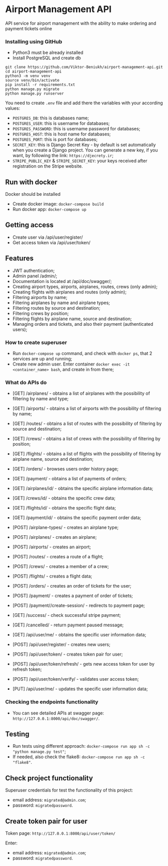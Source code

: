 # Airport Management API

API service for airport management with the ability to make ordering and payment tickets online


### Installing using GitHub

- Python3 must be already installed
- Install PostgreSQL and create db

```shell
git clone https://github.com/Viktor-Beniukh/airport-management-api.git
cd airport-management-api
python3 -m venv venv
source venv/bin/activate
pip install -r requirements.txt
python manage.py migrate
python manage.py runserver   
```
You need to create `.env` file and add there the variables with your according values:
- `POSTGRES_DB`: this is databases name;
- `POSTGRES_USER`: this is username for databases;
- `POSTGRES_PASSWORD`: this is username password for databases;
- `POSTGRES_HOST`: this is host name for databases;
- `POSTGRES_PORT`: this is port for databases;
- `SECRET_KEY`: this is Django Secret Key - by default is set automatically when you create a Django project.
                You can generate a new key, if you want, by following the link: `https://djecrety.ir`;
- `STRIPE_PUBLIC_KEY` & `STRIPE_SECRET_KEY`: your keys received after registration on the Stripe website.


## Run with docker

Docker should be installed

- Create docker image: `docker-compose build`
- Run docker app: `docker-compose up`


## Getting access

- Create user via /api/user/register/
- Get access token via /api/user/token/


## Features

- JWT authentication;
- Admin panel /admin/;
- Documentation is located at /api/doc/swagger/;
- Creating airport types, airports, airplanes, routes, crews (only admin);
- Creating flights with airplanes and routes (only admin);
- Filtering airports by name;
- Filtering airplanes by name and airplane types;
- Filtering routes by source and destination;
- Filtering crews by position;
- Filtering flights by airplane name, source and destination;
- Managing orders and tickets, and also their payment (authenticated users);


### How to create superuser
- Run `docker-compose up` command, and check with `docker ps`, that 2 services are up and running;
- Create new admin user. Enter container `docker exec -it <container_name> bash`, and create in from there;


### What do APIs do

- [GET] /airplanes/ - obtains a list of airplanes with the possibility of filtering by name and type;
- [GET] /airports/ - obtains a list of airports with the possibility of filtering by name;
- [GET] /routes/ - obtains a list of routes with the possibility of filtering by source and destination;
- [GET] /crews/ - obtains a list of crews with the possibility of filtering by position;
- [GET] /flights/ - obtains a list of flights with the possibility of filtering by airplane name, source and destination;
- [GET] /orders/ - browses users order history page;
- [GET] /payment/ - obtains a list of payments of orders;

- [GET] /airplanes/id/ - obtains the specific airplane information data;
- [GET] /crews/id/ - obtains the specific crew data;
- [GET] /flights/id/ - obtains the specific flight data;
- [GET] /payment/id/ - obtains the specific payment order data;

- [POST] /airplane-types/ - creates an airplane type;
- [POST] /airplanes/ - creates an airplane;
- [POST] /airports/ - creates an airport;
- [POST] /routes/ - creates a route of a flight;
- [POST] /crews/ - creates a member of a crew;
- [POST] /flights/ - creates a flight data;
- [POST] /orders/ - creates an order of tickets for the user;
- [POST] /payment/ - creates a payment of order of tickets;
- [POST] /payment/<id>/create-session/ - redirects to payment page;

- [GET] /success/ - check successful stripe payment;
- [GET] /cancelled/ - return payment paused message;

- [GET] /api/user/me/ - obtains the specific user information data;

- [POST] /api/user/register/ - creates new users;
- [POST] /api/user/token/ - creates token pair for user;
- [POST] /api/user/token/refresh/ - gets new access token for user by refresh token;
- [POST] /api/user/token/verify/ - validates user access token;

- [PUT] /api/user/me/ - updates the specific user information data;


### Checking the endpoints functionality
- You can see detailed APIs at swagger page: `http://127.0.0.1:8000/api/doc/swagger/`.


## Testing

- Run tests using different approach: `docker-compose run app sh -c "python manage.py test"`;
- If needed, also check the flake8: `docker-compose run app sh -c "flake8"`.


## Check project functionality

Superuser credentials for test the functionality of this project:
- email address: `migrated@admin.com`;
- password: `migratedpassword`.


## Create token pair for user

Token page: `http://127.0.0.1:8000/api/user/token/`

Enter:
- email address: `migrated@admin.com`;
- password: `migratedpassword`.
